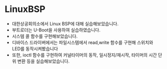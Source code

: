 # LinuxBSP
- 대한상공회의소에서 Linux BSP에 대해 실습해보았습니다.
- 부트로더는 U-Boot을 사용하여 실습하였습니다.
- 시스템 콜 함수를 구현해보았습니다.
- 디바이스 드라이버에서는 파일시스템에서 read,write 함수를 구현해 스위치와 LED를 동작시켜봤습니다
- 또한, ioctl 함수를 구현하여 커널타이머의 동작, 일시정지/재시작, 타이머의 시간 단위 변환 등을 실습해보았습니다.
